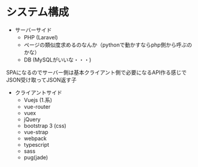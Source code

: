 # システム構成

* サーバーサイド
  * PHP (Laravel)　
  * ページの類似度求めるのなんか（pythonで動かすならphp側から呼ぶのかな）
  * DB (MySQLがいいな・・・)

SPAになるのでサーバー側は基本クライアント側で必要になるAPI作る感じで  
JSON受け取ってJSON返す子


* クライアントサイド
  * Vuejs (1.系)
  * vue-router
  * vuex
  * jQuery
  * bootstrap 3 (css)
  * vue-strap
  * webpack
  * typescript
  * sass
  * pug(jade)
